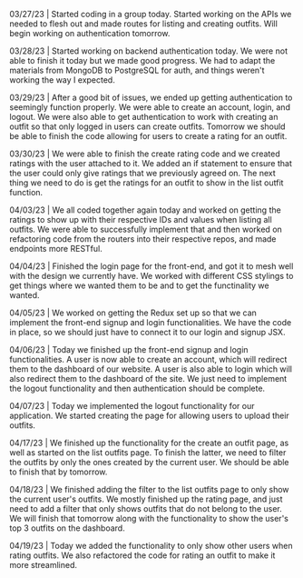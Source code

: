 03/27/23 | Started coding in a group today. Started working on the APIs we needed to flesh out and made routes for listing and creating outfits. Will begin working on authentication tomorrow.


03/28/23 | Started working on backend authentication today. We were not able to finish it today but we made good progress. We had to adapt the materials from MongoDB to PostgreSQL for auth, and things weren't working the way I expected.


03/29/23 | After a good bit of issues, we ended up getting authentication to seemingly function properly. We were able to create an account, login, and logout. We were also able to get authentication to work with creating an outfit so that only logged in users can create outfits. Tomorrow we should be able to finish the code allowing for users to create a rating for an outfit.


03/30/23 | We were able to finish the create rating code and we created ratings with the user attached to it. We added an if statement to ensure that the user could only give ratings that we previously agreed on. The next thing we need to do is get the ratings for an outfit to show in the list outfit function.


04/03/23 | We all coded together again today and worked on getting the ratings to show up with their respective IDs and values when listing all outfits. We were able to successfully implement that and then worked on refactoring code from the routers into their respective repos, and made endpoints more RESTful.


04/04/23 | Finished the login page for the front-end, and got it to mesh well with the design we currently have. We worked with different CSS stylings to get things where we wanted them to be and to get the functinality we wanted.


04/05/23 | We worked on getting the Redux set up so that we can implement the front-end signup and login functionalities. We have the code in place, so we should just have to connect it to our login and signup JSX.


04/06/23 | Today we finished up the front-end signup and login functionalities. A user is now able to create an account, which will redirect them to the dashboard of our website. A user is also able to login which will also redirect them to the dashboard of the site. We just need to implement the logout functionality and then authentication should be complete.


04/07/23 | Today we implemented the logout functionality for our application. We started creating the page for allowing users to upload their outfits.


04/17/23 | We finished up the functionality for the create an outfit page, as well as started on the list outfits page. To finish the latter, we need to filter the outfits by only the ones created by the current user. We should be able to finish that by tomorrow.


04/18/23 | We finished adding the filter to the list outfits page to only show the current user's outfits. We mostly finished up the rating page, and just need to add a filter that only shows outfits that do not belong to the user. We will finish that tomorrow along with the functionality to show the user's top 3 outfits on the dashboard.


04/19/23 | Today we added the functionality to only show other users when rating outfits. We also refactored the code for rating an outfit to make it more streamlined. 

